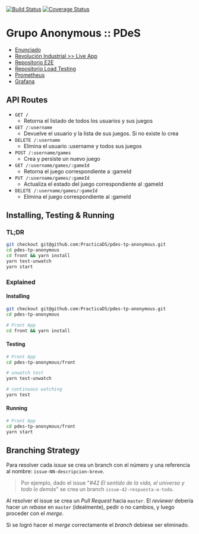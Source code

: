 [![Build Status](https://travis-ci.org/PracticaDS/pdes-tp-anonymous.svg?branch=master)](https://travis-ci.org/PracticaDS/pdes-tp-anonymous)
[![Coverage Status](https://coveralls.io/repos/github/PracticaDS/pdes-tp-anonymous/badge.svg?branch=master)](https://coveralls.io/github/PracticaDS/pdes-tp-anonymous?branch=master)

# Grupo Anonymous :: PDeS

* [Enunciado](.pdes/)
* [Revolución Industrial >> Live App](http://pdes-tp-anonymous.tk)
* [Repositorio E2E](https://github.com/PracticaDS/pdes-tp-e2e-anonymous)
* [Repositorio Load Testing](https://github.com/PracticaDS/pdes-tp-load-testing-anonymous)
* [Prometheus](http://prometheus.pdes-tp-anonymous.tk)
* [Grafana](http://grafana.pdes-tp-anonymous.tk)

## API Routes

* `GET /`
  - Retorna el listado de todos los usuarios y sus juegos
* `GET /:username`
  - Devuelve el usuario y la lista de sus juegos. Si no existe lo crea
* `DELETE /:username`
  - Elimina el usuario :username y todos sus juegos
* `POST /:username/games`
  - Crea y persiste un nuevo juego
* `GET /:username/games/:gameId`
  - Retorna el juego correspondiente a :gameId
* `PUT /:username/games/:gameId`
  - Actualiza el estado del juego correspondiente al :gameId
* `DELETE /:username/games/:gameId`
  - Elimina el juego correspondiente al :gameId

## Installing, Testing & Running

### TL;DR

```sh
git checkout git@github.com:PracticaDS/pdes-tp-anonymous.git
cd pdes-tp-anonymous
cd front && yarn install
yarn test-unwatch
yarn start
```

### Explained

#### Installing


```sh
git checkout git@github.com:PracticaDS/pdes-tp-anonymous.git
cd pdes-tp-anonymous

# Front App
cd front && yarn install
```

#### Testing

```sh
# Front App
cd pdes-tp-anonymous/front

# unwatch test
yarn test-unwatch

# continuous watching 
yarn test
```

#### Running

```sh
# Front App
cd pdes-tp-anonymous/front
yarn start
```

## Branching Strategy

Para resolver cada _issue_ se crea un branch con el número y una referencia al nombre: `issue-NN-descripcion-breve`.

> Por ejemplo, dado el issue "_#42 El sentido de la vida, el universo y todo lo demás_"
> se crea un branch `issue-42-respuesta-a-todo`.

Al resolver el issue se crea un _Pull Request_ hacia `master`. El _reviewer_ debería
hacer un _rebase_ en `master` (idealmente), pedir o no cambios, y luego proceder con
el _merge_.

Si se logró hacer el _merge_ correctamente el _branch_ debiese ser eliminado.
